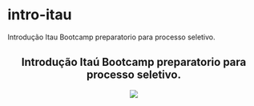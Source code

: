 # intro-itau
Introdução Itau Bootcamp preparatorio para processo seletivo.

<h2 align="center"> Introdução Itaú Bootcamp preparatorio para processo seletivo.</h2>

<p align="center">
<img src="https://img.shields.io/badge/Status-Programador_em_Desenvolvimento-red"></p>
